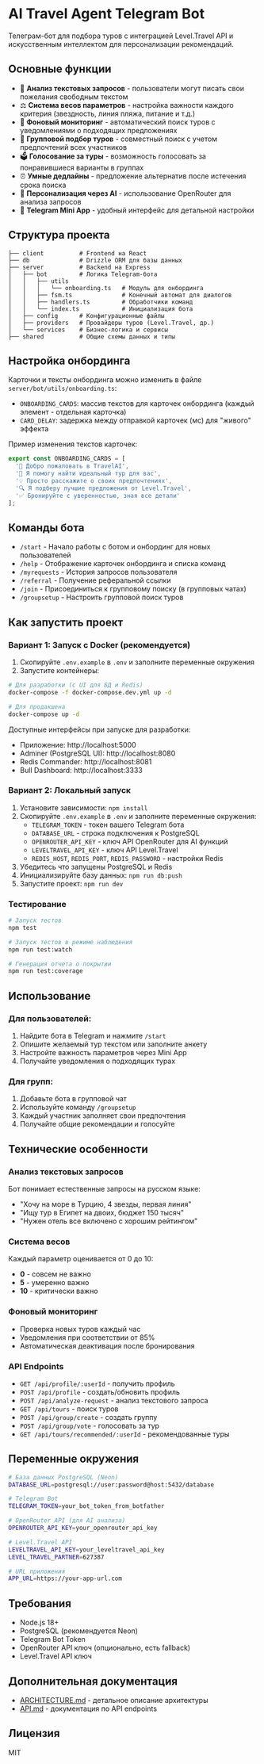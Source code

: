 # AI Travel Agent Telegram Bot

Телеграм-бот для подбора туров с интеграцией Level.Travel API и искусственным интеллектом для персонализации рекомендаций.

## Основные функции

- 🧠 **Анализ текстовых запросов** - пользователи могут писать свои пожелания свободным текстом
- ⚖️ **Система весов параметров** - настройка важности каждого критерия (звездность, линия пляжа, питание и т.д.)
- 🔄 **Фоновый мониторинг** - автоматический поиск туров с уведомлениями о подходящих предложениях
- 👥 **Групповой подбор туров** - совместный поиск с учетом предпочтений всех участников
- 🗳 **Голосование за туры** - возможность голосовать за понравившиеся варианты в группах
- ⏰ **Умные дедлайны** - предложение альтернатив после истечения срока поиска
- 🎯 **Персонализация через AI** - использование OpenRouter для анализа запросов
- 📱 **Telegram Mini App** - удобный интерфейс для детальной настройки

## Структура проекта

```
├── client          # Frontend на React
├── db              # Drizzle ORM для базы данных
├── server          # Backend на Express
│   ├── bot         # Логика Telegram-бота
│   │   ├── utils
│   │   │   └── onboarding.ts   # Модуль для онбординга
│   │   ├── fsm.ts              # Конечный автомат для диалогов
│   │   ├── handlers.ts         # Обработчики команд
│   │   └── index.ts            # Инициализация бота
│   ├── config      # Конфигурационные файлы
│   ├── providers   # Провайдеры туров (Level.Travel, др.)
│   └── services    # Бизнес-логика и сервисы
├── shared          # Общие схемы данных и типы
```

## Настройка онбординга

Карточки и тексты онбординга можно изменить в файле `server/bot/utils/onboarding.ts`:

- `ONBOARDING_CARDS`: массив текстов для карточек онбординга (каждый элемент - отдельная карточка)
- `CARD_DELAY`: задержка между отправкой карточек (мс) для "живого" эффекта

Пример изменения текстов карточек:

```typescript
export const ONBOARDING_CARDS = [
  '🌴 Добро пожаловать в TravelAI', 
  '🤔 Я помогу найти идеальный тур для вас',
  '💡 Просто расскажите о своих предпочтениях',
  '🔍 Я подберу лучшие предложения от Level.Travel',
  '✅ Бронируйте с уверенностью, зная все детали'
];
```

## Команды бота

- `/start` - Начало работы с ботом и онбординг для новых пользователей
- `/help` - Отображение карточек онбординга и списка команд
- `/myrequests` - История запросов пользователя
- `/referral` - Получение реферальной ссылки
- `/join` - Присоединиться к групповому поиску (в групповых чатах)
- `/groupsetup` - Настроить групповой поиск туров

## Как запустить проект

### Вариант 1: Запуск с Docker (рекомендуется)

1. Скопируйте `.env.example` в `.env` и заполните переменные окружения
2. Запустите контейнеры:

```bash
# Для разработки (с UI для БД и Redis)
docker-compose -f docker-compose.dev.yml up -d

# Для продакшена
docker-compose up -d
```

Доступные интерфейсы при запуске для разработки:
- Приложение: http://localhost:5000
- Adminer (PostgreSQL UI): http://localhost:8080
- Redis Commander: http://localhost:8081
- Bull Dashboard: http://localhost:3333

### Вариант 2: Локальный запуск

1. Установите зависимости: `npm install`
2. Скопируйте `.env.example` в `.env` и заполните переменные окружения:
   - `TELEGRAM_TOKEN` - токен вашего Telegram бота
   - `DATABASE_URL` - строка подключения к PostgreSQL
   - `OPENROUTER_API_KEY` - ключ API OpenRouter для AI функций
   - `LEVELTRAVEL_API_KEY` - ключ API Level.Travel
   - `REDIS_HOST`, `REDIS_PORT`, `REDIS_PASSWORD` - настройки Redis
3. Убедитесь что запущены PostgreSQL и Redis
4. Инициализируйте базу данных: `npm run db:push`
5. Запустите проект: `npm run dev`

### Тестирование

```bash
# Запуск тестов
npm test

# Запуск тестов в режиме наблюдения
npm run test:watch

# Генерация отчета о покрытии
npm run test:coverage
```

## Использование

### Для пользователей:
1. Найдите бота в Telegram и нажмите `/start`
2. Опишите желаемый тур текстом или заполните анкету
3. Настройте важность параметров через Mini App
4. Получайте уведомления о подходящих турах

### Для групп:
1. Добавьте бота в групповой чат
2. Используйте команду `/groupsetup`
3. Каждый участник заполняет свои предпочтения
4. Получайте общие рекомендации и голосуйте

## Технические особенности

### Анализ текстовых запросов
Бот понимает естественные запросы на русском языке:
- "Хочу на море в Турцию, 4 звезды, первая линия"
- "Ищу тур в Египет на двоих, бюджет 150 тысяч"
- "Нужен отель все включено с хорошим рейтингом"

### Система весов
Каждый параметр оценивается от 0 до 10:
- **0** - совсем не важно
- **5** - умеренно важно
- **10** - критически важно

### Фоновый мониторинг
- Проверка новых туров каждый час
- Уведомления при соответствии от 85%
- Автоматическая деактивация после бронирования

### API Endpoints

- `GET /api/profile/:userId` - получить профиль
- `POST /api/profile` - создать/обновить профиль
- `POST /api/analyze-request` - анализ текстового запроса
- `GET /api/tours` - поиск туров
- `POST /api/group/create` - создать группу
- `POST /api/group/vote` - голосовать за тур
- `GET /api/tours/recommended/:userId` - рекомендованные туры

## Переменные окружения

```bash
# База данных PostgreSQL (Neon)
DATABASE_URL=postgresql://user:password@host:5432/database

# Telegram Bot
TELEGRAM_TOKEN=your_bot_token_from_botfather

# OpenRouter API (для AI анализа)
OPENROUTER_API_KEY=your_openrouter_api_key

# Level.Travel API
LEVELTRAVEL_API_KEY=your_leveltravel_api_key
LEVEL_TRAVEL_PARTNER=627387

# URL приложения
APP_URL=https://your-app-url.com
```

## Требования

- Node.js 18+
- PostgreSQL (рекомендуется Neon)
- Telegram Bot Token
- OpenRouter API ключ (опционально, есть fallback)
- Level.Travel API ключ

## Дополнительная документация

- [ARCHITECTURE.md](./ARCHITECTURE.md) - детальное описание архитектуры
- [API.md](./API.md) - документация по API endpoints

## Лицензия

MIT